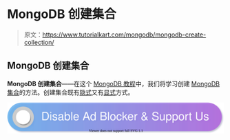 # MongoDB 创建集合

> 原文：<https://www.tutorialkart.com/mongodb/mongodb-create-collection/>

## MongoDB 创建集合

**MongoDB 创建集合**——在这个 [MongoDB 教程](https://www.tutorialkart.com/mongodb/mongodb-tutorial/)中，我们将学习创建 [MongoDB 集合](https://www.tutorialkart.com/mongodb/mongodb-collection/)的方法。创建集合既有[隐式](#Implicitly-Create-Collection)又有[显式](#Explicitly-Create-Collection)方式。

[![](img/925da31b32d6bc3827932f6c8afb11bb.png)](https://www.tutorialkart.com/)